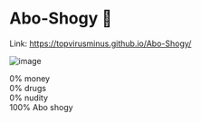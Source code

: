 # Abo-Shogy 🦅
Link: https://topvirusminus.github.io/Abo-Shogy/

![image](https://user-images.githubusercontent.com/40539669/109649843-1e961e00-7b65-11eb-975e-e56a92814857.png)

0% money\
0% drugs\
0% nudity\
100% Abo shogy
